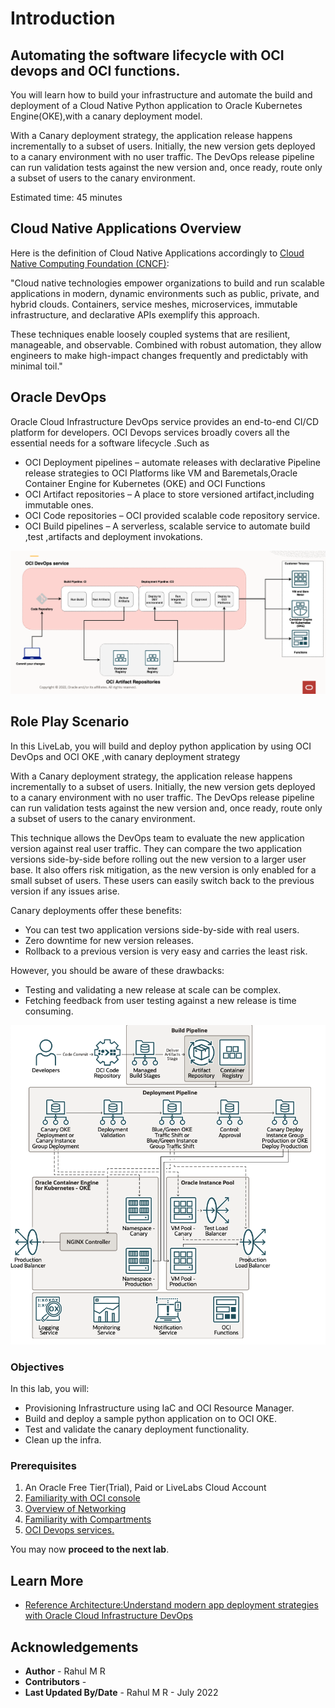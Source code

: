 # Introduction

## Automating the software lifecycle with OCI devops and OCI functions.

You will learn how to build your infrastructure and automate the build and deployment of a Cloud Native Python  application to Oracle Kubernetes Engine(OKE),with a canary deployment model.

With a Canary deployment strategy, the application release happens incrementally to a subset of users. Initially, the new version gets deployed to a canary environment with no user traffic. The DevOps release pipeline can run validation tests against the new version and, once ready, route only a subset of users to the canary environment.



Estimated time: 45 minutes


## Cloud Native Applications Overview

Here is the definition of Cloud Native Applications accordingly to [Cloud Native Computing Foundation (CNCF)](https://github.com/cncf/foundation/blob/master/charter.md):

"Cloud native technologies empower organizations to build and run scalable applications in modern, dynamic environments such as public, private, and hybrid clouds. Containers, service meshes, microservices, immutable infrastructure, and declarative APIs exemplify this approach.

These techniques enable loosely coupled systems that are resilient, manageable, and observable. Combined with robust automation, they allow engineers to make high-impact changes frequently and predictably with minimal toil."


## Oracle DevOps

Oracle Cloud Infrastructure DevOps service provides an end-to-end CI/CD platform for developers. OCI Devops services broadly  covers all the essential needs for a software lifecycle .Such as 

- OCI Deployment pipelines  – automate releases with declarative Pipeline release strategies to OCI Platforms like VM and Baremetals,Oracle Container Engine for Kubernetes (OKE) and OCI Functions
- OCI Artifact repositories – A place to store versioned artifact,including immutable ones.
- OCI Code repositories – OCI provided scalable code repository service.
- OCI Build pipelines – A serverless, scalable service to automate build ,test ,artifacts and deployment invokations.


![](images/oci-devops.png)


## Role Play Scenario

In this LiveLab, you will build and deploy python application by using OCI DevOps and OCI OKE ,with canary deployment strategy

With a Canary deployment strategy, the application release happens incrementally to a subset of users. Initially, the new version gets deployed to a canary environment with no user traffic. The DevOps release pipeline can run validation tests against the new version and, once ready, route only a subset of users to the canary environment.

This technique allows the DevOps team to evaluate the new application version against real user traffic. They can compare the two application versions side-by-side before rolling out the new version to a larger user base. It also offers risk mitigation, as the new version is only enabled for a small subset of users. These users can easily switch back to the previous version if any issues arise.

Canary deployments offer these benefits:
- You can test two application versions side-by-side with real users.
- Zero downtime for new version releases.
- Rollback to a previous version is very easy and carries the least risk.

However, you should be aware of these drawbacks:

- Testing and validating a new release at scale can be complex.
- Fetching feedback from user testing against a new release is time consuming.

![](images/oci-canary-oke-ref-arch.png)


### Objectives

In this lab, you will:

* Provisioning Infrastructure using IaC and OCI Resource Manager.
* Build and deploy a sample python application on to OCI OKE.
* Test and validate the canary deployment functionality.
* Clean up the infra.

### Prerequisites 

1. An Oracle Free Tier(Trial), Paid or LiveLabs Cloud Account
1. [Familiarity with OCI console](https://docs.us-phoenix-1.oraclecloud.com/Content/GSG/Concepts/console.htm)
1. [Overview of Networking](https://docs.us-phoenix-1.oraclecloud.com/Content/Network/Concepts/overview.htm)
1. [Familiarity with Compartments](https://docs.us-phoenix-1.oraclecloud.com/Content/GSG/Concepts/concepts.htm)
1. [OCI Devops services.](https://docs.oracle.com/en-us/iaas/Content/devops/using/home.htm)

You may now **proceed to the next lab**.


## Learn More

* [Reference Architecture:Understand modern app deployment strategies with Oracle Cloud Infrastructure DevOps ](https://docs.oracle.com/en/solutions/mod-app-deploy-strategies-oci/index.html)


## Acknowledgements

* **Author** - Rahul M R
* **Contributors** -  
* **Last Updated By/Date** - Rahul M R - July 2022

